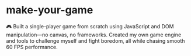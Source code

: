# make-your-game
🎮 Built a single-player game from scratch using JavaScript and DOM manipulation—no canvas, no frameworks. Created my own game engine and tools to challenge myself and fight boredom, all while chasing smooth 60 FPS performance.
